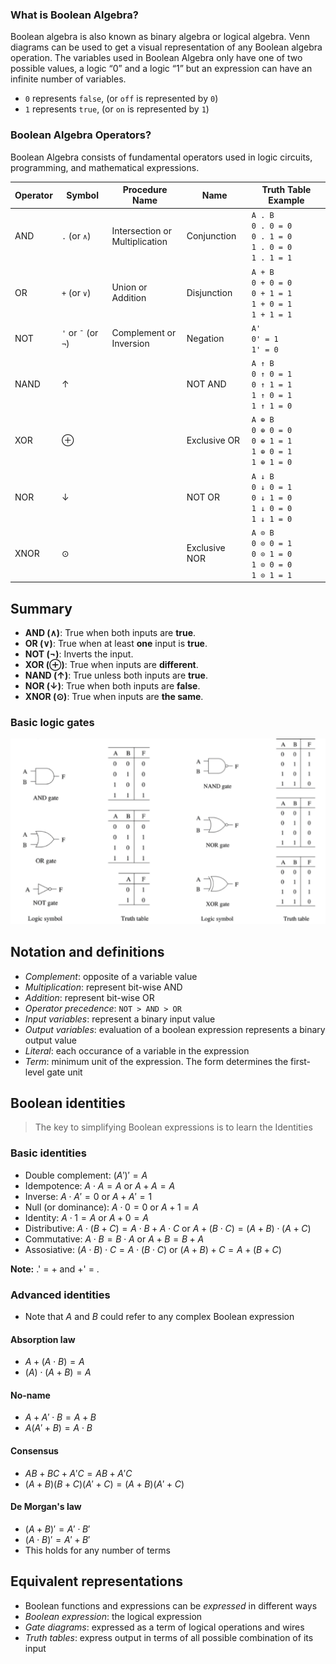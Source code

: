 ### What is Boolean Algebra?

Boolean algebra is also known as binary algebra or logical algebra. Venn diagrams can be used
to get a visual representation of any Boolean algebra operation. The variables used in Boolean
Algebra only have one of two possible values, a logic “0” and a logic “1” but an expression can
have an infinite number of variables.

- `0` represents `false`, (or `off` is represented by `0`)
- `1` represents `true`, (or `on` is represented by `1`)

### Boolean Algebra Operators?

Boolean Algebra consists of fundamental operators used in logic circuits, programming, and mathematical expressions.

| **Operator** | **Symbol** | **Procedure Name** | **Name**        | **Truth Table Example**     |
|-------------|-----------|---------------------|-------------------|-----------------------------|
| AND        | `.` (or `∧`) | Intersection or <br>Multiplication  | Conjunction        |  `A . B` <br> `0 . 0 = 0` <br> `0 . 1 = 0` <br> `1 . 0 = 0` <br> `1 . 1 = 1` |
| OR         | `+` (or `∨`) | Union or <br>Addition  | Disjunction        |  `A + B` <br> `0 + 0 = 0` <br> `0 + 1 = 1` <br> `1 + 0 = 1` <br> `1 + 1 = 1` |
| NOT        | `'` or `¯` (or `¬`) | Complement or <br> Inversion | Negation           | `A'` <br> `0' = 1` <br> `1' = 0` |
| NAND       | ↑            |         | NOT AND            |  `A ↑ B` <br> `0 ↑ 0 = 1` <br> `0 ↑ 1 = 1` <br> `1 ↑ 0 = 1` <br> `1 ↑ 1 = 0` |
| XOR        | ⊕           |         | Exclusive OR      |  `A ⊕ B` <br> `0 ⊕ 0 = 0` <br> `0 ⊕ 1 = 1` <br> `1 ⊕ 0 = 1` <br> `1 ⊕ 1 = 0` |
| NOR        | ↓            |         | NOT OR             |  `A ↓ B` <br> `0 ↓ 0 = 1` <br> `0 ↓ 1 = 0` <br> `1 ↓ 0 = 0` <br> `1 ↓ 1 = 0` |
| XNOR       | ⊙           |         | Exclusive NOR     |  `A ⊙ B` <br> `0 ⊙ 0 = 1` <br> `0 ⊙ 1 = 0` <br> `1 ⊙ 0 = 0` <br> `1 ⊙ 1 = 1` |

## Summary

- **AND (∧)**: True when both inputs are **true**.
- **OR (∨)**: True when at least **one** input is **true**.
- **NOT (¬)**: Inverts the input.
- **XOR (⊕)**: True when inputs are **different**.
- **NAND (↑)**: True unless both inputs are **true**.
- **NOR (↓)**: True when both inputs are **false**.
- **XNOR (⊙)**: True when inputs are **the same**.




### Basic logic gates

![Basic Gates](./assets/images/basic-gates.png)

## Notation and definitions

- *Complement*: opposite of a variable value
- *Multiplication*: represent bit-wise AND
- *Addition*: represent bit-wise OR
- *Operator precedence*: `NOT > AND > OR`
- *Input variables*: represent a binary input value
- *Output variables*: evaluation of a boolean expression represents a binary output value
- *Literal*: each occurance of a variable in the expression
- *Term*: minimum unit of the expression. The form determines the first-level gate unit

## Boolean identities

> The key to simplifying Boolean expressions is to learn the Identities

### Basic identities

- Double complement: $(A')' = A$
- Idempotence: $A \cdot A = A$ or $A + A = A$
- Inverse: $A \cdot A' = 0$ or $A + A' = 1$
- Null (or dominance): $A \cdot 0 = 0$ or $A + 1 = A$
- Identity: $A \cdot 1 = A$ or $A + 0 = A$
- Distributive: $A \cdot (B + C) = A \cdot B + A \cdot C$ or $A + (B \cdot C) = (A + B) \cdot (A + C)$
- Commutative: $A \cdot B = B \cdot A$ or $A + B = B + A$
- Assosiative: $(A \cdot B) \cdot C = A \cdot (B \cdot C)$ or $(A + B) + C = A + (B + C)$

**Note:** .' = + and +' = .

### Advanced identities

- Note that $A$ and $B$ could refer to any complex Boolean expression

#### Absorption law

- $A + (A \cdot B) = A$
- $(A) \cdot (A + B) = A$

#### No-name

- $A + A' \cdot B = A + B$
- $A(A' + B) = A \cdot B$

#### Consensus

- $AB + BC + A'C = AB + A'C$
- $(A + B)(B + C)(A' + C) = (A + B)(A' + C)$

#### De Morgan's law

- $(A + B)' = A' \cdot B'$
- $(A \cdot B)' = A' + B'$
- This holds for any number of terms

## Equivalent representations

- Boolean functions and expressions can be *expressed* in different ways
- *Boolean expression*: the logical expression
- *Gate diagrams*: expressed as a term of logical operations and wires
- *Truth tables*: express output in terms of all possible combination of its input
